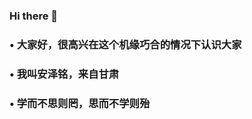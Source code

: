 ### Hi there 👋
###  • 大家好，很高兴在这个机缘巧合的情况下认识大家
###  • 我叫安泽铭，来自甘肃
###  • 学而不思则罔，思而不学则殆
<!--
**anzeming123/anzeming123** is a ✨ _special_ ✨ repository because its `README.md` (this file) appears on your GitHub profile.

Here are some ideas to get you started:

- 🔭 I’m currently working on ...
- 🌱 I’m currently learning ...
- 👯 I’m looking to collaborate on ...
- 🤔 I’m looking for help with ...
- 💬 Ask me about ...
- 📫 How to reach me: ...
- 😄 Pronouns: ...
- ⚡ Fun fact: ...
-->
